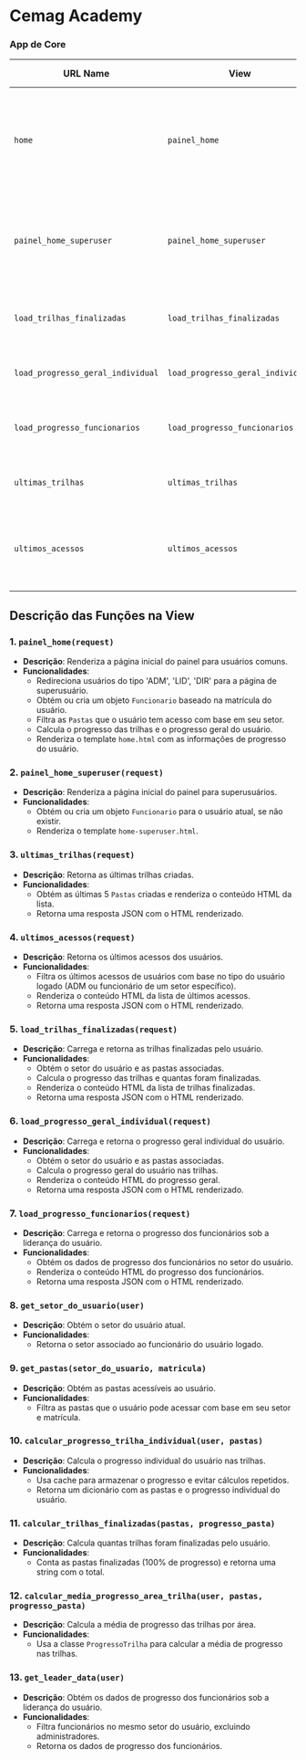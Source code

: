 # Cemag Academy

### App de Core

|   URL Name     |    View     | Descrição da View |
| -------------- | ----------- | ----------------- |
| `home` | `painel_home` | Redireciona para o painel principal do usuário, exibindo informações relevantes sobre trilhas e progresso. |
| `painel_home_superuser` | `painel_home_superuser` | Painel exclusivo para usuários do tipo superusuário, apresentando informações administrativas. |
| `load_trilhas_finalizadas` | `load_trilhas_finalizadas` | Carrega e retorna as trilhas finalizadas pelo usuário. |
| `load_progresso_geral_individual` | `load_progresso_geral_individual` | Retorna o progresso geral individual do usuário. |
| `load_progresso_funcionarios` | `load_progresso_funcionarios` | Carrega e retorna o progresso dos funcionários de um setor. |
| `ultimas_trilhas` | `ultimas_trilhas` | Retorna as últimas trilhas criadas no sistema. |
| `ultimos_acessos` | `ultimos_acessos` | Exibe os últimos acessos de usuários, dependendo do tipo de usuário. |

## Descrição das Funções na View

### 1. `painel_home(request)`
- **Descrição**: Renderiza a página inicial do painel para usuários comuns.
- **Funcionalidades**:
  - Redireciona usuários do tipo 'ADM', 'LID', 'DIR' para a página de superusuário.
  - Obtém ou cria um objeto `Funcionario` baseado na matrícula do usuário.
  - Filtra as `Pastas` que o usuário tem acesso com base em seu setor.
  - Calcula o progresso das trilhas e o progresso geral do usuário.
  - Renderiza o template `home.html` com as informações de progresso do usuário.

### 2. `painel_home_superuser(request)`
- **Descrição**: Renderiza a página inicial do painel para superusuários.
- **Funcionalidades**:
  - Obtém ou cria um objeto `Funcionario` para o usuário atual, se não existir.
  - Renderiza o template `home-superuser.html`.

### 3. `ultimas_trilhas(request)`
- **Descrição**: Retorna as últimas trilhas criadas.
- **Funcionalidades**:
  - Obtém as últimas 5 `Pastas` criadas e renderiza o conteúdo HTML da lista.
  - Retorna uma resposta JSON com o HTML renderizado.

### 4. `ultimos_acessos(request)`
- **Descrição**: Retorna os últimos acessos dos usuários.
- **Funcionalidades**:
  - Filtra os últimos acessos de usuários com base no tipo do usuário logado (ADM ou funcionário de um setor específico).
  - Renderiza o conteúdo HTML da lista de últimos acessos.
  - Retorna uma resposta JSON com o HTML renderizado.

### 5. `load_trilhas_finalizadas(request)`
- **Descrição**: Carrega e retorna as trilhas finalizadas pelo usuário.
- **Funcionalidades**:
  - Obtém o setor do usuário e as pastas associadas.
  - Calcula o progresso das trilhas e quantas foram finalizadas.
  - Renderiza o conteúdo HTML da lista de trilhas finalizadas.
  - Retorna uma resposta JSON com o HTML renderizado.

### 6. `load_progresso_geral_individual(request)`
- **Descrição**: Carrega e retorna o progresso geral individual do usuário.
- **Funcionalidades**:
  - Obtém o setor do usuário e as pastas associadas.
  - Calcula o progresso geral do usuário nas trilhas.
  - Renderiza o conteúdo HTML do progresso geral.
  - Retorna uma resposta JSON com o HTML renderizado.

### 7. `load_progresso_funcionarios(request)`
- **Descrição**: Carrega e retorna o progresso dos funcionários sob a liderança do usuário.
- **Funcionalidades**:
  - Obtém os dados de progresso dos funcionários no setor do usuário.
  - Renderiza o conteúdo HTML do progresso dos funcionários.
  - Retorna uma resposta JSON com o HTML renderizado.

### 8. `get_setor_do_usuario(user)`
- **Descrição**: Obtém o setor do usuário atual.
- **Funcionalidades**:
  - Retorna o setor associado ao funcionário do usuário logado.

### 9. `get_pastas(setor_do_usuario, matricula)`
- **Descrição**: Obtém as pastas acessíveis ao usuário.
- **Funcionalidades**:
  - Filtra as pastas que o usuário pode acessar com base em seu setor e matrícula.

### 10. `calcular_progresso_trilha_individual(user, pastas)`
- **Descrição**: Calcula o progresso individual do usuário nas trilhas.
- **Funcionalidades**:
  - Usa cache para armazenar o progresso e evitar cálculos repetidos.
  - Retorna um dicionário com as pastas e o progresso individual do usuário.

### 11. `calcular_trilhas_finalizadas(pastas, progresso_pasta)`
- **Descrição**: Calcula quantas trilhas foram finalizadas pelo usuário.
- **Funcionalidades**:
  - Conta as pastas finalizadas (100% de progresso) e retorna uma string com o total.

### 12. `calcular_media_progresso_area_trilha(user, pastas, progresso_pasta)`
- **Descrição**: Calcula a média de progresso das trilhas por área.
- **Funcionalidades**:
  - Usa a classe `ProgressoTrilha` para calcular a média de progresso nas trilhas.

### 13. `get_leader_data(user)`
- **Descrição**: Obtém os dados de progresso dos funcionários sob a liderança do usuário.
- **Funcionalidades**:
  - Filtra funcionários no mesmo setor do usuário, excluindo administradores.
  - Retorna os dados de progresso dos funcionários.
